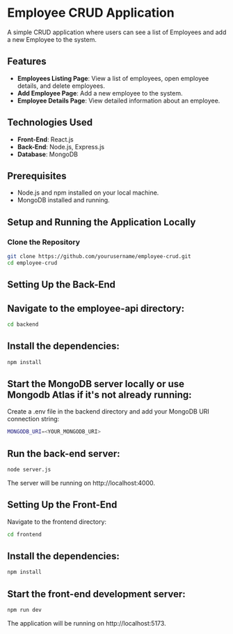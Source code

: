 # Employee CRUD Application

A simple CRUD application where users can see a list of Employees and add a new Employee to the system.

## Features

- **Employees Listing Page**: View a list of employees, open employee details, and delete employees.
- **Add Employee Page**: Add a new employee to the system.
- **Employee Details Page**: View detailed information about an employee.

## Technologies Used

- **Front-End**: React.js
- **Back-End**: Node.js, Express.js
- **Database**: MongoDB

## Prerequisites

- Node.js and npm installed on your local machine.
- MongoDB installed and running.

## Setup and Running the Application Locally

### Clone the Repository


```bash
git clone https://github.com/yourusername/employee-crud.git
cd employee-crud
```


## Setting Up the Back-End
## Navigate to the employee-api directory:

```bash
cd backend
```

## Install the dependencies:
```bash
npm install
```

## Start the MongoDB server locally or use Mongodb Atlas if it's not already running:
Create a .env file in the backend directory and add your MongoDB URI connection string:
```bash
MONGODB_URI=<YOUR_MONGODB_URI>
```
## Run the back-end server:
```bash
node server.js
```
The server will be running on http://localhost:4000.


## Setting Up the Front-End
Navigate to the frontend directory:
```bash
cd frontend
```

## Install the dependencies:
```bash
npm install
```


## Start the front-end development server:
```bash
npm run dev
```
The application will be running on http://localhost:5173.

